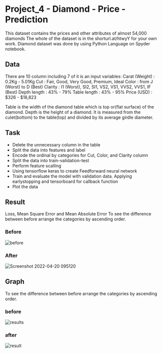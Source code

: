 # Project_4 - Diamond - Price - Prediction
This dataset contains the prices and other attributes of almost 54,000 diamonds
The whole of the dataset is in the shorturl.at/htwyY for your own work.
Diamond dataset was done by using Python Language on Spyder notebook.

## Data
There are 10 column including 7 of it is an input variables:
Carat (Weight) : 0.2Kg - 5.01Kg
Cut : Fair, Good, Very Good, Premium, Ideal
Color : from J (Worst) to D (Best)
Clarity : I1 (Worst), SI2, SI1, VS2, VS1, VVS2, VVS1, IF (Best)
Depth length : 43% - 79%
Table length : 43% - 95%
Price (USD) : $326 - $18,823

Table is the width of the diamond table which is top or(flat surface) of the diamond.
Depth is the height of a diamond. It is measured from the culet(bottom) to the table(top) 
and divided by its average girdle diameter.

## Task
- Delete the unnecessary column in the table
- Split the data into features and label
- Encode the ordinal by categories for Cut, Color, and Clarity column
- Split the data into train-validation-test
- Perform feature scalling
- Using tensorflow keras to create Feedforward neural network
- Train and evaluate the model with validation data. Applying earlystopping and tensorboard for callback function
- Plot the data 

## Result
Loss, Mean Square Error and Mean Absolute Error
To see the difference between before arrange the categories by ascending order. 
### Before
![before](https://user-images.githubusercontent.com/85603599/164148746-8b4904ec-dd1d-47a9-9b87-0b98331dc2b8.jpg)
### After
![Screenshot 2022-04-20 095120](https://user-images.githubusercontent.com/85603599/164148853-c4edfcb2-6170-458a-8c51-6da0558a5d80.jpg)


## Graph
To see the difference between before arrange the categories by ascending order.
### before
![results](https://user-images.githubusercontent.com/85603599/164147093-29448245-ee84-4496-897c-22dda4b799e7.png)
### after
![result](https://user-images.githubusercontent.com/85603599/164147271-49458ff4-de6c-460c-bdef-0e0a5529ebde.png)

